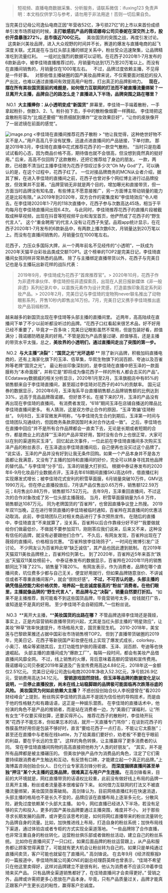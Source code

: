 

> 短视频、直播电商数据采集、分析服务，请联系微信：ifuxing123
> 免责声明：本文档仅供学习与参考，请勿用于非法用途！否则一切后果自负。



当完美日记母公司逸仙电商正因“年营收52亿，净亏损27亿”的上市以来首份成绩单引发市场质疑的时候，**主打敏感肌产品的薇诺娜母公司贝泰妮在深交所上市，股价开盘暴涨272%，总市值近700亿元。**
 
美妆国货的突围之战，再度引发讨论。
 
这类新兴美妆品牌，进入大众视野的时间并不长，赛道的爆发与直播电商的起飞深度关联。尤其是在与当红头部主播的绑定关系中，粉丝受众迅速聚集，让品牌精准吃到流量红利。
 
一组对比强烈的数据可以证明。在花西子2020年1-7月发布的6款新品中，被李佳琦直播推荐过的，月销量均达到1万乃至20万笔以上。而没有在直播间销售的，月销量仅在1000笔左右。
 
不过，品牌过度依赖主播，不见得是一件好事。
 
对那些借主播破圈的国产美妆品牌来说，不仅需要面对尴尬的投入产出比，也难以通过直播间有效提高用户粘性，打出真正的品牌影响力。
 
**现在，摆在所有美妆国货面前的难题是，如何借力互联网的打法而不被直播流量绑架？一旦离开大主播，品牌自己的路怎么走？直播进入下半场，品牌突围之路在哪里？**
 


 NO.1 
**大主播捧你：从小透明变成“新国货”**
屏幕里，李佳琦一手端着散粉，一手拿起粉扑，倒数3、2、1。粉扑拍下去，手中的散粉像烟雾一样腾起。 李佳琦把这盒散粉形容为“比烟还要细”“粉质细腻到爆炸”“定妆效果巨好”，“让你的皮肤像开了一层滤镜在前面的感觉”。

![image.png](https://cdn.nlark.com/yuque/0/2021/png/97322/1618024434537-d7c9fc1c-cd13-4642-b889-cb6432d7b36d.png#align=left&display=inline&height=991&margin=%5Bobject%20Object%5D&name=image.png&originHeight=1981&originWidth=1080&size=2281957&status=done&style=none&width=540)
<李佳琦在直播间推荐花西子散粉 >
“他让我觉得，这种绝世好物不买不是人。”用户高高几乎没有犹豫，迅速点进直播间的产品链接，下单付款。 那是2019年3月，李佳琦在直播中花式推荐花西子的一款空气散粉。 “当时只是抱着试试看的心态，因为商品价格不高，期待值也就不会很高，但没想到竟然真的挺好用。”
后来，高高不仅回购了这款散粉，还把它推荐给了身边的朋友。 一款，两款，已经数不清当红主播李佳琦为花西子惊叹过多少次“Oh My God”了。可以确认的是，在这个过程中，花西子红了。
一位对接品牌商务的MCN从业者介绍，据其了解，在进入李佳琦的直播间之前，花西子也曾对多个网红博主进行过品牌投放，但效果并不显著。“品牌营销无非就是两个目的，增加曝光和直接带货，但一方面当时品牌没有知名度，有些博主不愿意接推广，另一方面博主带动销量的能力还是比较有限。”
从2019年到2020年，双方合作的密集度和“李佳琦效应”令人咂舌。在李佳琦2020年1-7月的118次直播中，花西子参与次数高达45场，相当于平均每月在李佳琦直播间出现6.4次。
与此同时，李佳琦推荐花西子的直播片段被截取成种草视频，出现在抖音等短视频平台和淘宝首页，他俨然成了花西子的“野生代言人”。
这个“重金聘用”的代言人没有让花西子失望。品观app统计显示，在花西子2020年1-7月发布的6款新品中，有两款上播次数6次，月销量达到20万笔以上。而没有在直播间销售的，月销量仅在1000笔左右。

花西子，力压众多国际大牌，从一个两年前名不见经传的“小透明”，一跃成为2020年天猫平台彩妆品类成交额TOP1。这个榜单的TOP2是完美日记，李佳琦直播间女孩同样非常熟悉的品牌。 除了与主播绑定直播带货以外，花西子与完美日记也是与主播玩出新花样的战队代表：
> 2019年9月，李佳琦成为花西子“首席推荐官”。> 2020年10月，花西子作为非遗传承伙伴、李佳琦担任非遗探索员，出现在人民日报新媒体《非一般非遗》系列纪录片中，以苗族元素作为设计灵感，打造苗族印象高定系列彩妆产品。> 2020年2月，完美日记与李佳琦的宠物狗never联名推出了动物眼影系列，开售10秒内即售出16万份。7月，完美日记又携手李佳琦推出底妆产品羽缎粉饼。


越来越多的新国货出现在李佳琦等头部主播的直播间里。
近两年，高高陆续在直播间下单了不少以前听都没听过的品牌。“花西子口红看起来很艺术品，好不好用已经不重要了，毕竟才一百多块；完美日记眼影虽然不常用，但是包装好看，颜值满分；薇诺娜防晒是真的好用。” 不管是因为产品质量过硬、颜值够高，还是主播的带货水平太强，总之，**美妆界的小透明们，通过直播间走出了突围的第一步。**


 NO.2 
**与大主播“决裂”：“国货之光”光环退却**
**
除了新兴品牌，积极加码直播电商的，还有上海家化旗下的玉泽、佰草集，华熙生物旗下的润百颜、夸迪以及百雀羚等老牌“国货之光”。
最让粉丝印象深刻的，是李佳琦在直播中把玉泽的一款面膜称为“本命面膜”，并称它是“即将成为像花西子一样的所有人都会去买的产品”。
ECdataway数据威的相关分析显示，2020年1月至2月，玉泽旗舰店中有85%的销售额来自于李佳琦直播间，甚至超过李佳琦对花西子的40%的贡献率。
国元证券的数据显示，2020年6月，玉泽淘系平台直播销售额占品牌销售额的比例达到33%，远高于竞品品牌薇诺娜。 但好景不长。在接下来的7月，玉泽的产品没有再出现在李佳琦的直播间。
有消费者发现，“618”期间玉泽在店铺自播送的赠品比李佳琦直播间更多。
有人猜测，这是双方停止合作的原因，“玉泽‘欺骗’佳琦粉丝”。
9月8日，玉泽官微发声明称，“与李佳琦先生合约到期后，玉泽第一时间与佳琦团队沟通续约，但因商务条款原因暂时未对合作达成一致”。
之后，李佳琦也在直播中回应“并不是所有合作品牌都会一直卖下去，无论是长期或者短期的合作，都是商业上的选择”“玉泽的产品非常好用，暂时没有合作上也很正常，大家可以在别的渠道购买玉泽”。
回忆起此次事件，一位此前在李佳琦直播间多次购买玉泽产品的粉丝表示，在玉泽退出李佳琦直播间后，自己便再也没买过这个品牌了。 “说实话，玉泽的产品并没有好到让我无条件回购。如果一个产品本身并不是各方面都让我满意，又没有了主播的加持和直播间的好价，完全可以转身寻找其他品牌的替代品。”
与李佳琦“分手”后，玉泽的销量大打折扣。 根据中泰证券发布的2020年6-9月化妆品行业数据点评，玉泽去年618期间直播SKU高达6件，借直播红利实现爆发式增长；被李佳琦花式安利的积雪草面膜，6月销量突破10万件，GMV达1990万元。但在停止直播投放后，7月该产品仅售出0.65万件，销售额122.59万元；8月售出0.88万件，销售额157.52万元。 去年9月，玉泽重回直播间，不过这次的合作对象改成了另一位头部主播薇娅。
当月，积雪草面膜销量为5.6 万件，销售额达1087万元。
同为老牌国货的“百雀羚”，也曾因直播争议登上热搜。
2019年双11当晚，正在进行带货直播的李佳琦被临时通知，百雀羚在其直播间的优惠活动取消。此前，李佳琦团队已对相关商品进行了多次预热宣传。
在随后的直播中，李佳琦直言“不来就算了，没关系，百雀羚以后合作靠缘分好不好”“我要做就给你们做最低价，不做就不要参加双11，刚刚答应我们说来，后来又不来，这种没有信任的品牌，就没有必要跟他们合作”。
不久后，有网友发现，百雀羚出现在了薇娅的直播间，价格相当优惠。
“百雀羚放李佳琦鸽子”，一时间在微博引发广泛讨论。
不少网友认为百雀羚此举“缺乏诚信”，其产品也因此遭到抵制。
在2019年天猫双11美妆品牌榜上，百雀羚位列第七。
到了2020年，百雀羚近5年来首次“跌出”天猫双11美妆榜前十。
中泰证券发布的数据显示，百雀羚在2020年11月的销售额同比下降了22%，销售量下降20%。
有网友表示，作为消费者，品牌在哪个直播间卖，坑位费多少都与自己无关，便宜好用就行，但如果品牌随意涨价、不讲诚信或者不尊重直播间客户，就会“很败好感”。
**不过，不可否认的是，头部主播的确凭借品控能力和价格优势，培养起一批忠诚度极高的“粉丝”消费者。在他们眼里，主播就像品牌的“野生代言人”，若品牌与之“决裂”，销量自然要打折扣。**
“如果不是主播推荐，我可能看不到这些国货品牌，毕竟营销号太多，给钱就打广告，谁知道是不是真的好用。
至少李佳琦不会自砸招牌。”一位粉丝说。


 NO.3 
**离开大主播，****美妆国货的出路在哪？**
不管品牌选择李佳琦还是薇娅，事实上，正是内容营销和直播带货的兴起，尤其是当红头部主播的“明星效应”，让美妆“种草”效率快速提升，市场格局大变，国货重现生机。
2010-2018年，美宝莲与巴黎欧莱雅还占据中国彩妆市场销售榜TOP2。
但到了直播带货破圈的2019年，完美日记、花西子等新锐国产彩妆便在线上实现了爆发式成长，colorkey、小奥汀、橘朵等紧随其后，主打功能性护肤的薇诺娜、玉泽、润百颜、夸迪等也快速崛起。
头部主播的直播间成为“爆款工厂”，每隔一段时间，都会有美妆产品借直播间风靡全网。
不过，线上销售的火爆，背后意味着高额的营销和宣传费用。薇诺娜母公司贝泰妮2019年渠道及广告宣传费用高达4.88亿元，2018年这一金额仅2.51亿元。
完美日记母公司逸仙电商2020年净收入52.3亿元，净亏损26.9亿元，营销费用高达34.1亿元。
 **营销游戏固然烧钱，但玉泽等品牌的数据变化足以说明，一旦停止直播投放，尚未在线上站稳脚跟的品牌极可能面临再次跌落谷底的风险。** **美妆国货为何如此依赖大主播？**
不惑创投创始合伙人李祝捷曾在“看2020财经峰会”上提到，粉丝购买李佳琦的货品并不是因为信任他的导购技术，而是由于他的性格魅力和有趣话语，这正是一种娱乐潜质。 在李佳琦的直播话术中，他扮演的角色不是产品的推销者，而是站在消费者一边，为“美眉们”谋福利，让“所有女生”不仅要买得划算，还要买得开心。
推荐花西子的散粉时，李佳琦开玩笑“花西子不能忘本，你如果忘本的话，就开一天直播专门骂你”；在谈到花西子的唇膜虽然好用但是包装不够好时，直言“要给花西子一点打击，不能让它太膨胀”；甚至还在直播中与老板在线battle，为了给美眉们要好价，劝老板“不要在乎眼前的利益，要在乎长远的生意”。
这样的角色转换，让主播赢得了更多消费者的认同。
常在李佳琦直播间购物的高高直接把他称为“人类的好朋友”。
“其实，并不是所有品牌都是被主播碾压的。
但美妆护肤产品作为消费品的角色，注定了它们需要持续跟消费者产生触达和互动，有反馈有口碑，才能建立起一个真正的品牌。”上海博盖咨询创始合伙人、日化行业专家高剑锋分析说。
**而深度捆绑直播间甚至单独“押注”某个大主播的这类品牌，很难真正与用户产生连接。**
在高剑锋看来，目前的大环境就是，网红直播带货的话语权比较重，此前没有做好线上布局的品牌一旦离开主播，粉丝或者流量基本很难留存下来。
如何借力互联网的打法又不被直播流量绑架，美妆国货亟需破局。
高剑锋认为，目前网络直播红利在快速消退，头部主播的格局也不是长久不变的，品牌应该在直播布局上逐渐多元化，分散风险，避免过度依赖某个头部大主播。
如今，网红直播已经进入下半场，若没有足够的实力和投入，更多的国产美妆品牌要通过主播突围，难度并不小。
对于那些寻求长期发展的品牌，或许更应该思考的是，如何将网红直播带来的粉丝流量转化为品牌自身的流量。比如，加快推进线上布局，打造自身的粉丝系统；加快布局线下渠道，通过体验店或者专柜的方式实现全渠道落地。
“一些品牌除了合作直播，也非常注重自身的粉丝转化，运营粉丝俱乐部或者做粉丝活动，建立自己的粉丝系统。
比如你在直播间买了一只口红，如果后面品牌的粉丝运营跟上，从产品和服务都让顾客觉得满意了，可能就有更大机会让粉丝转为自己的。如果只是单纯通过直播间卖货，客户可能也就留在了直播间。” 
高剑锋说。
在去年9月《经济观察报》的一篇报道中，李佳琦所属公司美ONE的副总经理蔚英辉也曾表示，“佳琦不希望只在他这里卖得好，这样对品牌建立不是很有利，他认为消费者不应该只冲着李佳琦来买产品。
只有品牌全渠道销售都好了，在佳琦直播间才会卖得更好。”
营销之外，品牌或许需把更多心思放在产品本身。毕竟，只有产品质量过关，品牌才能真正跟客户产生更长远的粘性，赢得客户忠诚度。
